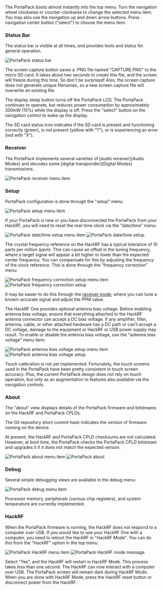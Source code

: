 The PortaPack boots almost instantly into the top menu. Turn the navigation wheel clockwise or counter-clockwise to change the selected menu item. You may also use the navigation up and down arrow buttons. Press navigation center button ("select") to choose the menu item.

### Status Bar

The status bar is visible at all times, and provides tools and status for general operation.

![PortaPack status bar](https://raw.github.com/sharebrained/portapack-hackrf/master/doc/images/wiki/ui/general/status_bar.png)

The screen capture button saves a .PNG file named "CAPTURE.PNG" to the micro SD card. It takes about two seconds to create this file, and the screen will freeze during this time. So don't be surprised! Also, the screen capture does not generate unique filenames, so a new screen capture file will overwrite an existing file.

The display sleep button turns off the PortaPack LCD. The PortaPack continues to operate, but reduces power consumption by approximately 300mW (15%) while the display is off. Press the "select" button on the navigation control to wake up the display.

The SD card status icon indicates if the SD card is present and functioning correctly (green), is not present (yellow with "?"), or is experiencing an error (red with "X").

### Receiver

The PortaPack implements several varieties of [audio receiver](Audio Modes) and decodes some [digital transponder](Digital Modes) transmissions.

![PortaPack receiver menu item](https://raw.github.com/sharebrained/portapack-hackrf/master/doc/images/wiki/ui/general/menu_top_receiver.png)

### Setup

PortaPack configuration is done through the "setup" menu:

![PortaPack setup menu item](https://raw.github.com/sharebrained/portapack-hackrf/master/doc/images/wiki/ui/general/menu_top_setup.png)

If your PortaPack is new or you have disconnected the PortaPack from your HackRF, you will need to reset the real-time clock via the "date/time" menu:

![PortaPack date/time setup menu item](https://raw.github.com/sharebrained/portapack-hackrf/master/doc/images/wiki/ui/general/setup/menu_setup_date_time.png)
![PortaPack date/time setup](https://raw.github.com/sharebrained/portapack-hackrf/master/doc/images/wiki/ui/general/setup/date_time.png)

The crystal frequency reference on the HackRF has a typical tolerance of 10 parts per million (ppm). This can cause an offset in the tuning frequency, where a target signal will appear a bit higher or lower than the expected center frequency. You can compensate for this by adjusting the frequency of the clock reference. This is done through the "frequency correction" menu:

![PortaPack frequency correction setup menu item](https://raw.github.com/sharebrained/portapack-hackrf/master/doc/images/wiki/ui/general/setup/menu_setup_frequency_correction.png)
![PortaPack frequency correction setup](https://raw.github.com/sharebrained/portapack-hackrf/master/doc/images/wiki/ui/general/setup/frequency_correction.png)

It may be easier to do this through the [receiver mode](https://github.com/sharebrained/portapack-hackrf/wiki/Audio%20Modes), where you can tune a known-accurate signal and adjust the PPM value.

The HackRF One provides optional antenna bias voltage. Before enabling antenna bias voltage, ensure that everything attached to the HackRF antenna connector can accept a DC bias voltage. If any amplifier, filter, antenna, cable, or other attached hardware has a DC path or can't accept a DC voltage, damage to the equipment or HackRF or USB power supply may result. To enable or disable the antenna bias voltage, use the "antenna bias voltage" menu item:

![PortaPack antenna bias voltage setup menu item](https://raw.github.com/sharebrained/portapack-hackrf/master/doc/images/wiki/ui/general/setup/menu_setup_antenna_bias_voltage.png)
![PortaPack antenna bias voltage setup](https://raw.github.com/sharebrained/portapack-hackrf/master/doc/images/wiki/ui/general/setup/antenna_bias_voltage.png)

Touch calibration is not yet implemented. Fortunately, the touch screens used in the PortaPack have been pretty consistent in touch screen accuracy. Plus, the current PortaPack design does not rely on touch operation, but only as an augmentation to features also available via the navigation controls.

### About

The "about" view displays details of the PortaPack firmware and bitstreams on the HackRF and PortaPack CPLDs.

The Git repository short commit hash indicates the version of firmware running on the device.

At present, the HackRF and PortaPack CPLD checksums are not calculated. However, at boot time, the PortaPack checks the PortaPack CPLD bitstream and upgrades it if it does not match the expected version.

![PortaPack about menu item](https://raw.github.com/sharebrained/portapack-hackrf/master/doc/images/wiki/ui/general/menu_top_about.png)
![PortaPack about](https://raw.github.com/sharebrained/portapack-hackrf/master/doc/images/wiki/ui/general/about/about.png)

### Debug

Several simple debugging views are available in the debug menu:

![PortaPack debug menu item](https://raw.github.com/sharebrained/portapack-hackrf/master/doc/images/wiki/ui/general/menu_top_debug.png)

Processor memory, peripherals (various chip registers), and system temperature are currently implemented.

### HackRF

When the PortaPack firmware is running, the HackRF does not respond to a computer over USB. If you would like to use your HackRF One with a computer, you need to reboot the HackRF in "HackRF Mode". You can do this from the "HackRF" option in the top menu:

![PortaPack HackRF menu item](https://raw.github.com/sharebrained/portapack-hackrf/master/doc/images/wiki/ui/general/menu_top_hackrf.png)
![PortaPack HackRF mode message](https://raw.github.com/sharebrained/portapack-hackrf/master/doc/images/wiki/ui/general/hackrf_mode.png)

Select "Yes", and the HackRF will restart in HackRF Mode. This process takes less than one second. The HackRF can now interact with a computer over USB. The PortaPack screen will remain dark during HackRF Mode. When you are done with HackRF Mode, press the HackRF reset button or disconnect power from the HackRF.